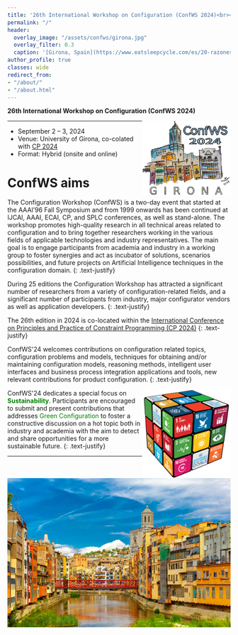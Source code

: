 ```yaml
---
title: '26th International Workshop on Configuration (ConfWS 2024)<br><span style="font-size: 60%;">Girona, Spain. Sep 2-3, 2024</span>'
permalink: "/"
header:
  overlay_image: "/assets/confws/girona.jpg"
  overlay_filter: 0.3
  caption: '[Girona, Spain](https://www.eatsleepcycle.com/es/20-razones-por-que-vivir-en-girona-es-increible/)'
author_profile: true
classes: wide
redirect_from:
- "/about/"
- "/about.html"
---
```


**26th International Workshop on Configuration (ConfWS 2024)**

<img style="float: right; width: 200px;" src="assets/confws/confws-2024-logo.png">

---
- September 2 – 3, 2024
- Venue: University of Girona, co-colated with [CP 2024](https://cp2024.a4cp.org/)
- Format: Hybrid (onsite and online)

# ConfWS aims
The Configuration Workshop (ConfWS) is a two-day event that started at the AAAI’96 Fall Symposium and from 1999 onwards has been continued at IJCAI, AAAI, ECAI, CP, and SPLC conferences, as well as stand-alone. 
The workshop promotes high-quality research in all technical areas related to configuration and to bring together researchers working in the various fields of applicable technologies and industry representatives. The main goal is to engage participants from academia and industry in a working group to foster synergies and act as incubator of solutions, scenarios possibilities, and future projects on Artificial Intelligence techniques in the configuration domain. 
{: .text-justify}

During 25 editions the Configuration Workshop has attracted a significant number of researchers from a variety of configuration-related fields, and a significant number of participants from industry, major configurator vendors as well as application developers. 
{: .text-justify}

The 26th edition in 2024 is co-located within the [International Conference on Principles and Practice of Constraint Programming (CP 2024)](https://cp2024.a4cp.org/)
{: .text-justify}

ConfWS'24 welcomes contributions on configuration related topics, configuration problems and models, techniques for obtaining and/or maintaining configuration models, reasoning methods, intelligent user interfaces and business process integration applications and tools, new relevant contributions for product configuration.
{: .text-justify}

<img style="float: right; width: 200px;" src="assets/confws/cubo.png">

ConfWS'24 dedicates a special focus on <span style="color:green">**Sustainability**</span>. Participants are encouraged to submit and present contributions that addresses <span style="color:green">Green Configuration</span> to foster a constructive discussion on a hot topic both in industry and academia with the aim to detect and share opportunities for a more sustainable future. 
{: .text-justify}


---

![ConfWS will be at Girona](/assets/confws/girona.jpg "ConfWS will be at Girona")

